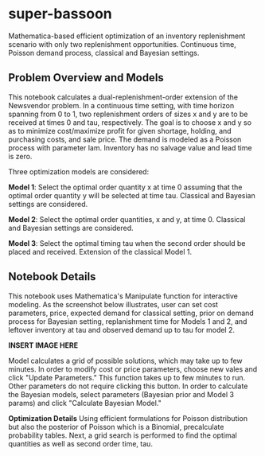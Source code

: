 # super-bassoon
Mathematica-based efficient optimization of an inventory replenishment scenario with only two replenishment opportunities. Continuous time, Poisson demand process, classical and Bayesian settings.

## Problem Overview and Models
This notebook calculates a dual-replenishment-order extension of the Newsvendor problem. In a continuous time setting, with time horizon spanning from 0 to 1, two replenishment orders of sizes x and y are to be received at times 0 and tau, respectively. The goal is to choose x and y so as to minimize cost/maximize profit for given shortage, holding, and purchasing costs, and sale price. The demand is modeled as a Poisson process with parameter lam. Inventory has no salvage value and lead time is zero. 

Three optimization models are considered:

**Model 1**: Select the optimal order quantity x at time 0 assuming that the optimal order quantity y will be selected at time tau. Classical and Bayesian settings are considered.

**Model 2**: Select the optimal order quantities, x and y, at time 0. Classical and Bayesian settings are considered.

**Model 3**: Select the optimal timing tau when the second order should be placed and received. Extension of the classical Model 1.

## Notebook Details
This notebook uses Mathematica's Manipulate function for interactive modeling. As the screenshot below illustrates, user can set cost parameters, price, expected demand for classical setting, prior on demand process for Bayesian setting, replanishment time for Models 1 and 2, and leftover inventory at tau and observed demand up to tau for model 2.

**INSERT IMAGE HERE**

Model calculates a grid of possible solutions, which may take up to few minutes. In order to modify cost or price parameters, choose new vales and click "Update Parameters." This function takes up to few minutes to run. Other parameters do not require clicking this button. In order to calculate the Bayesian models, select parameters (Bayesian prior and Model 3 params) and click "Calculate Bayesian Model."

**Optimization Details**
Using efficient formulations for Poisson distribution but also the posterior of Poisson which is a Binomial, precalculate probability tables. Next, a grid search is performed to find the optimal quantities as well as second order time, tau. 
